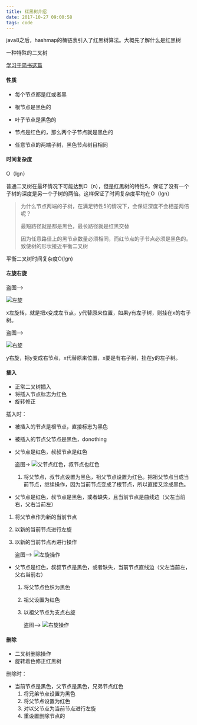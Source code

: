 ```yaml
---
title: 红黑树介绍
date: 2017-10-27 09:00:58
tags: code
---
```


java8之后，hashmap的桶链表引入了红黑树算法。大概先了解什么是红黑树

一种特殊的二叉树

[学习于简书这篇](http://www.jianshu.com/p/f4639d0cc887)

#### 性质

* 每个节点都是红或者黑

* 根节点是黑色的

* 叶子节点是黑色的

* 节点是红色的，那么两个子节点就是黑色的

* 任意节点的两端子树，黑色节点树目相同




#### 时间复杂度

O（lgn）

普通二叉树在最坏情况下可能达到O（n），但是红黑树的特性5，保证了没有一个子树的深度是另一个子树的两倍。这样保证了时间复杂度平均在O（lgn）

> 为什么节点两端的子树，在满足特性5的情况下，会保证深度不会相差两倍呢？
>
> 最短路径就是都是黑色，最长路径就是红黑交替
>
> 因为任意路径上的黑节点数量必须相同，而红节点的子节点必须是黑色的。致使树的形状接近平衡二叉树

平衡二叉树时间复杂度O(lgn)



#### 左旋右旋

盗图-->

![左旋](http://upload-images.jianshu.io/upload_images/1630488-9bcc87f96afe09be.png?imageMogr2/auto-orient/strip%7CimageView2/2/w/1240)

x左旋转，就是把x变成左节点，y代替原来位置，如果y有左子树，则挂在x的右子树。



盗图-->

![右旋](http://upload-images.jianshu.io/upload_images/1630488-3b9d8c6d24c439a2.png?imageMogr2/auto-orient/strip%7CimageView2/2/w/1240)



y右旋，把y变成右节点，x代替原来位置，x要是有右子树，挂在y的左子树。



#### 插入

+ 正常二叉树插入
+ 将插入节点标志为红色
+ 旋转修正



插入时：

+ 被插入的节点是根节点，直接标志为黑色

+ 被插入的节点父节点是黑色，donothing

+ 父节点是红色，叔叔节点是红色

  盗图-> ![父节点红色，叔节点也红色](http://upload-images.jianshu.io/upload_images/1630488-ed70acbe14f95f7b.png?imageMogr2/auto-orient/strip%7CimageView2/2/w/1240)

  1. 将父节点，叔节点设置为黑色，祖父节点设置为红色。把祖父节点当成当前节点，继续操作，因为当前节点变成了根节点，所以直接又涂成黑色。





+  父节点是红色，叔节点是黑色，或者缺失，且当前节点是曲线边（父左当前右，父右当前左）

  1. 将父节点作为新的当前节点

  2. 以新的当前节点进行左旋

  3. 以新的当前节点再进行操作

     盗图--> ![左旋操作](http://upload-images.jianshu.io/upload_images/1630488-fd098f01828a1e84.png?imageMogr2/auto-orient/strip%7CimageView2/2/w/1240)

+ 父节点是红色，叔叔节点是黑色，或者缺失，当前节点直线边（父左当前左，父右当前右）

  1. 将父节点色织为黑色

  2. 祖父设置为红色

  3. 以祖父节点为支点右旋

     盗图--> ![右旋操作](http://upload-images.jianshu.io/upload_images/1630488-789fa706a3c9c058.png?imageMogr2/auto-orient/strip%7CimageView2/2/w/1240)





#### 删除

+ 二叉树删除操作
+ 旋转着色修正红黑树

删除时：

+ 当前节点是黑色，父节点是黑色，兄弟节点红色
  1. 将兄弟节点设置为黑色
  2. 将父节点设置为红色
  3. 对以父节点为当前节点进行左旋
  4. 重设置删除节点的

